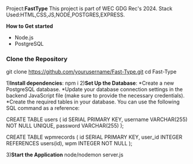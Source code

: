 Project:**FastType**
This project is part of WEC GDG Rec's 2024.
Stack Used:HTML,CSS,JS,NODE,POSTGRES,EXPRESS.

**How to Get started**
- Node.js 
- PostgreSQL

### Clone the Repository
git clone https://github.com/yourusername/Fast-Type.git
cd Fast-Type

1)**Install dependencies**:
npm i
2)**Set Up the Database**:
*Create a new PostgreSQL database.
*Update your database connection settings in the backend JavaScript file (make sure to provide the necessary credentials).
*Create the required tables in your database. You can use the following SQL command as a reference:

CREATE TABLE users (
    id SERIAL PRIMARY KEY,
    username VARCHAR(255) NOT NULL UNIQUE,
    password VARCHAR(255) 
);

CREATE TABLE wpmrecords (
    id SERIAL PRIMARY KEY,
    user_id INTEGER REFERENCES users(id),
    wpm INTEGER NOT NULL
);

3)**Start the Application**
node/nodemon server.js




